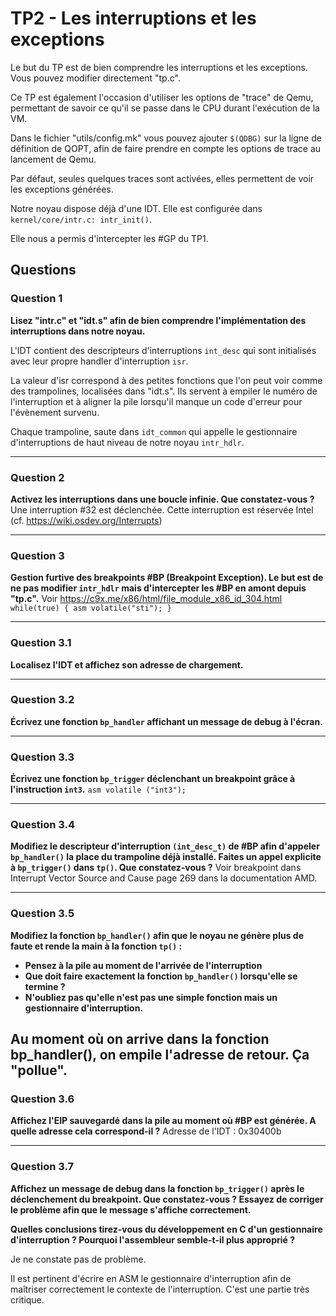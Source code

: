 # TP2 - Les interruptions et les exceptions

Le but du TP est de bien comprendre les interruptions et les exceptions. Vous pouvez modifier directement "tp.c".

Ce TP est également l'occasion d'utiliser les options de "trace" de Qemu, permettant de savoir ce qu'il se passe dans le CPU durant l'exécution de la VM.

Dans le fichier "utils/config.mk" vous pouvez ajouter `$(QDBG)` sur la ligne de définition de QOPT, afin de faire prendre en compte les options de trace au lancement de Qemu.

Par défaut, seules quelques traces sont activées, elles permettent de voir les exceptions générées.

Notre noyau dispose déjà d'une IDT. Elle est configurée dans `kernel/core/intr.c: intr_init()`.

Elle nous a permis d'intercepter les #GP du TP1.


## Questions

### Question 1

**Lisez "intr.c" et "idt.s" afin de bien comprendre l'implémentation des interruptions dans notre noyau.**

L'IDT contient des descripteurs d'interruptions `int_desc` qui sont initialisés avec leur propre handler d'interruption `isr`.

La valeur d'isr correspond à des petites fonctions que l'on peut voir comme des trampolines, localisées dans "idt.s". Ils servent à empiler le numéro de l'interruption et à aligner la pile lorsqu'il manque un code d'erreur pour l'évènement survenu.

Chaque trampoline, saute dans `idt_common` qui appelle le gestionnaire d'interruptions de haut niveau de notre noyau `intr_hdlr`.

---

### Question 2

**Activez les interruptions dans une boucle infinie. Que constatez-vous ?**
Une interruption #32 est déclenchée. Cette interruption est réservée Intel (cf. https://wiki.osdev.org/Interrupts)

---

### Question 3

**Gestion furtive des breakpoints #BP (Breakpoint Exception). Le but est de ne pas modifier `intr_hdlr` mais d'intercepter les #BP en amont depuis "tp.c".**
Voir https://c9x.me/x86/html/file_module_x86_id_304.html
`while(true)
{
    asm volatile("sti");
}`

---

### Question 3.1

**Localisez l'IDT et affichez son adresse de chargement.**


---

### Question 3.2

**Écrivez une fonction `bp_handler` affichant un message de debug à l'écran.**

---

### Question 3.3

**Écrivez une fonction `bp_trigger` déclenchant un breakpoint grâce à l'instruction `int3`.**
`asm volatile ("int3");`

---

### Question 3.4

**Modifiez le descripteur d'interruption `(int_desc_t)` de #BP afin d'appeler `bp_handler()` la place du trampoline déjà installé. Faites un appel explicite à `bp_trigger()` dans `tp()`. Que constatez-vous ?**
Voir breakpoint dans Interrupt Vector Source and Cause page 269 dans la documentation AMD.

---

### Question 3.5

**Modifiez la fonction `bp_handler()` afin que le noyau ne génère plus de faute et rende la main à la fonction `tp()` :**
 - **Pensez à la pile au moment de l'arrivée de l'interruption**
 - **Que doit faire exactement la fonction `bp_handler()` lorsqu'elle se termine ?**
 - **N'oubliez pas qu'elle n'est pas une simple fonction mais un gestionnaire d'interruption.**

Au moment où on arrive dans la fonction bp_handler(), on empile l'adresse de retour. Ça "pollue".
---

### Question 3.6

**Affichez l'EIP sauvegardé dans la pile au moment où #BP est générée. A quelle adresse cela correspond-il ?**
Adresse de l'IDT : 0x30400b

---

### Question 3.7

**Affichez un message de debug dans la fonction `bp_trigger()` après le déclenchement du breakpoint. Que constatez-vous ? Essayez de corriger le problème afin que le message s'affiche correctement.**

**Quelles conclusions tirez-vous du développement en C d'un gestionnaire d'interruption ? Pourquoi l'assembleur semble-t-il plus approprié ?**

Je ne constate pas de problème.

Il est pertinent d'écrire en ASM le gestionnaire d'interruption afin de maîtriser correctement le contexte de l'interruption.
C'est une partie très critique.